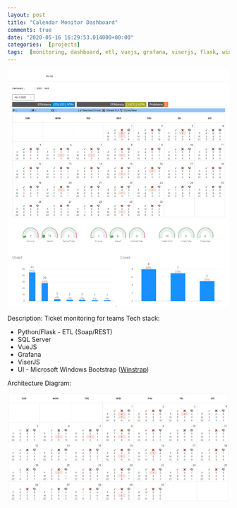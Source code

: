```yaml
---
layout: post
title: "Calendar Monitor Dashboard"
comments: true
date: "2020-05-16 16:29:53.014000+00:00"
categories:  [projects]
tags:  [monitoring, dashboard, etl, vuejs, grafana, viserjs, flask, winstrap]
---
```






![](/assets/img/KNea0YJnH_641473e6c89fb5032ffa6c262fe9fe4b.png)

Description: Ticket monitoring for teams
Tech stack:
* Python/Flask - ETL (Soap/REST)
* SQL Server
* VueJS
* Grafana
* ViserJS
* UI - Microsoft Windows Bootstrap ([Winstrap](https://github.com/winjs/winstrap))

Architecture Diagram:



![](/assets/img/KNea0YJnH_6b4b9aef28db2ec7a5c162852e807c10.png)
